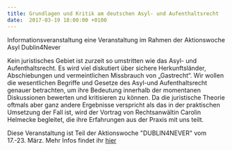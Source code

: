 ```yaml
---
title: Grundlagen und Kritik am deutschen Asyl- und Aufenthaltsrecht
date:  2017-03-19 18:00:00 +0100
---
```


Informationsveranstaltung eine Veranstaltung im Rahmen der Aktionswoche Asyl Dublin4Never



Kein juristisches Gebiet ist zurzeit so umstritten wie das Asyl- und Aufenthaltsrecht. Es wird viel diskutiert über sichere
Herkunftsländer, Abschiebungen und vermeintlichen Missbrauch von „Gastrecht“. Wir wollen die wesentlichen Begriffe und Gesetze
des Asyl-und Aufenthaltsrecht genauer betrachten, um ihre Bedeutung innerhalb der momentanen Diskussionen bewerten und kritisieren
zu können. Da die juristische Theorie oftmals aber ganz andere Ergebnisse verspricht als das in der praktischen Umsetzung
der Fall ist, wird der Vortrag von Rechtsanwältin Carolin Helmecke begleitet, die ihre Erfahrungen aus der Praxis mit uns
teilt.


Diese Veranstaltung ist Teil der Aktionswoche "DUBLIN4NEVER" vom 17.-23. März. Mehr Infos findet ihr <a href="https://www.facebook.com/events/1354-71-688126-03-99/">hier</a>

